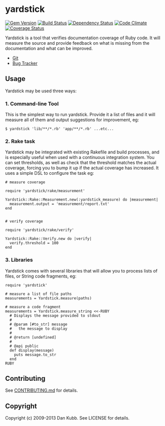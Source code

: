 # yardstick

[![Gem Version](https://badge.fury.io/rb/yardstick.png)][gem]
[![Build Status](https://secure.travis-ci.org/dkubb/yardstick.png?branch=master)][travis]
[![Dependency Status](https://gemnasium.com/dkubb/yardstick.png)][gemnasium]
[![Code Climate](https://codeclimate.com/github/dkubb/yardstick.png)][codeclimate]
[![Coverage Status](https://coveralls.io/repos/dkubb/yardstick/badge.png?branch=master)][coveralls]

[gem]: https://rubygems.org/gems/yardstick
[travis]: https://travis-ci.org/dkubb/yardstick
[gemnasium]: https://gemnasium.com/dkubb/yardstick
[codeclimate]: https://codeclimate.com/github/dkubb/yardstick
[coveralls]: https://coveralls.io/r/dkubb/yardstick

Yardstick is a tool that verifies documentation coverage of Ruby code.  It will measure the source and provide feedback on what is missing from the documentation and what can be improved.

* [Git](https://github.com/dkubb/yardstick)
* [Bug Tracker](https://github.com/dkubb/yardstick/issues)

## Usage

Yardstick may be used three ways:

### 1. Command-line Tool

This is the simplest way to run yardstick.  Provide it a list of files
and it will measure all of them and output suggestions for improvement,
eg:

```
$ yardstick 'lib/**/*.rb' 'app/**/*.rb' ...etc...
```

### 2. Rake task

Yardstick may be integrated with existing Rakefile and build processes,
and is especially useful when used with a continuous integration system.
You can set thresholds, as well as check that the threshold matches the
actual coverage, forcing you to bump it up if the actual coverage has
increased.  It uses a simple DSL to configure the task eg:

```
# measure coverage

require 'yardstick/rake/measurement'

Yardstick::Rake::Measurement.new(:yardstick_measure) do |measurement|
  measurement.output = 'measurement/report.txt'
end


# verify coverage

require 'yardstick/rake/verify'

Yardstick::Rake::Verify.new do |verify|
  verify.threshold = 100
end
```

### 3. Libraries

Yardstick comes with several libraries that will allow you to process
lists of files, or String code fragments, eg:

```
require 'yardstick'

# measure a list of file paths
measurements = Yardstick.measure(paths)

# measure a code fragment
measurements = Yardstick.measure_string <<-RUBY
  # Displays the message provided to stdout
  #
  # @param [#to_str] message
  #   the message to display
  #
  # @return [undefined]
  #
  # @api public
  def display(message)
    puts message.to_str
  end
RUBY
```

## Contributing

See [CONTRIBUTING.md](CONTRIBUTING.md) for details.

## Copyright

Copyright (c) 2009-2013 Dan Kubb. See LICENSE for details.
